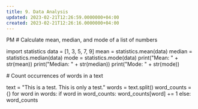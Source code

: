 ```yaml
---
title: 9. Data Analysis
updated: 2023-02-21T12:26:59.0000000+04:00
created: 2023-02-21T12:26:16.0000000+04:00
---
```


PM
\# Calculate mean, median, and mode of a list of numbers

import statistics
data = \[1, 3, 5, 7, 9\]
mean = statistics.mean(data)
median = statistics.median(data)
mode = statistics.mode(data)
print("Mean: " + str(mean))
print("Median: " + str(median))
print("Mode: " + str(mode))

\# Count occurrences of words in a text

text = "This is a test. This is only a test."
words = text.split()
word_counts = {}
for word in words:
if word in word_counts:
word_counts\[word\] += 1
else:
word_counts
